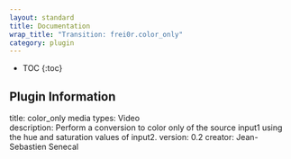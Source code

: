 ```yaml
---
layout: standard
title: Documentation
wrap_title: "Transition: frei0r.color_only"
category: plugin
---
```

* TOC
{:toc}

## Plugin Information

title: color_only
media types:
Video  
description: Perform a conversion to color only of the source input1 using the hue and saturation values of input2.
version: 0.2
creator: Jean-Sebastien Senecal
